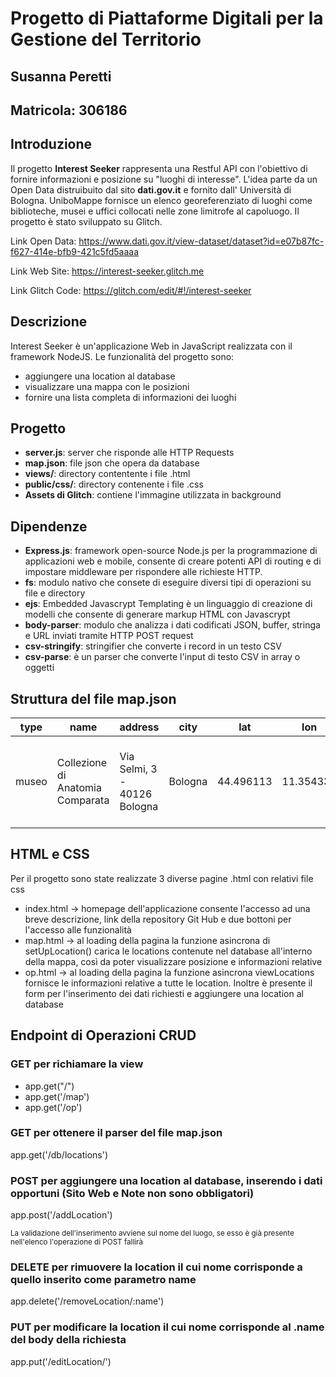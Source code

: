 # Progetto di Piattaforme Digitali per la Gestione del Territorio
## Susanna Peretti
## Matricola: 306186
## Introduzione

Il progetto **Interest Seeker** rappresenta una Restful API con l'obiettivo di fornire informazioni e posizione su "luoghi di interesse".
L'idea parte da un Open Data distruibuito dal sito **dati.gov.it** e fornito dall' Università di Bologna.
UniboMappe fornisce un elenco georeferenziato di luoghi come biblioteche, musei e uffici collocati nelle zone limitrofe al capoluogo. Il progetto è stato sviluppato su Glitch.

Link Open Data: <link> https://www.dati.gov.it/view-dataset/dataset?id=e07b87fc-f627-414e-bfb9-421c5fd5aaaa

Link Web Site: <link> https://interest-seeker.glitch.me

Link Glitch Code: <link> https://glitch.com/edit/#!/interest-seeker

## Descrizione

Interest Seeker è un'applicazione Web in JavaScript realizzata con il framework NodeJS.
Le funzionalità del progetto sono:

- aggiungere una location al database
- visualizzare una mappa con le posizioni
- fornire una lista completa di informazioni dei luoghi

## Progetto
- **server.js**: server che risponde alle HTTP Requests
- **map.json**: file json che opera da database
- **views/**: directory contentente i file .html
- **public/css/**: directory contenente i file .css
- **Assets di Glitch**: contiene l'immagine utilizzata in background

## Dipendenze
- **Express.js**: framework open-source Node.js per la programmazione di applicazioni web e mobile, consente di creare potenti API di routing e di impostare middleware per rispondere alle richieste HTTP.
- **fs**: modulo nativo che consete di eseguire diversi tipi di operazioni su file e directory
- **ejs**: Embedded Javascrypt Templating è un linguaggio di creazione di modelli che consente di generare markup HTML con Javascrypt
- **body-parser**: modulo che analizza i dati codificati JSON, buffer, stringa e URL inviati tramite HTTP POST request
- **csv-stringify**: stringifier che converte i record in un testo CSV
- **csv-parse**: è un parser che converte l'input di testo CSV in array o oggetti

## Struttura del file map.json
| type  | name                             | address                      | city    | lat       | lon       | url                                                                                                          | notes |
| ----- | -------------------------------- | ---------------------------- | ------- | --------- | --------- | ------------------------------------------------------------------------------------------------------------ | ----- |
| museo | Collezione di Anatomia Comparata | Via Selmi, 3 - 40126 Bologna | Bologna | 44.496113 | 11.354331 | https://sma.unibo.it/it/il-sistema-museale/collezione-di-anatomia-comparata/collezione-di-anatomia-comparata |       |

## HTML e CSS
Per il progetto sono state realizzate 3 diverse pagine .html con relativi file css
- index.html -> homepage dell'applicazione consente l'accesso ad una breve descrizione, link della repository Git Hub e due bottoni per l'accesso alle funzionalità
- map.html -> al loading della pagina la funzione asincrona di setUpLocation() carica le locations contenute nel database all'interno della mappa, così da poter visualizzare posizione e informazioni relative
- op.html -> al loading della pagina la funzione asincrona viewLocations fornisce le informazioni relative a tutte le location. Inoltre è presente il form per l'inserimento dei dati richiesti e aggiungere una location al database

## Endpoint di Operazioni CRUD

### GET per richiamare la view

- app.get("/")
- app.get('/map')
- app.get('/op')

### GET per ottenere il parser del file map.json
app.get('/db/locations')

### POST per aggiungere una location al database, inserendo i dati opportuni (Sito Web e Note non sono obbligatori)
app.post('/addLocation')

<sup>La validazione dell'inserimento avviene sul nome del luogo, se esso è già presente nell'elenco l'operazione di POST fallirà</sup>

### DELETE per rimuovere la location il cui nome corrisponde a quello inserito come parametro name
app.delete('/removeLocation/:name')

### PUT per modificare la location il cui nome corrisponde al .name del body della richiesta
app.put('/editLocation/')
